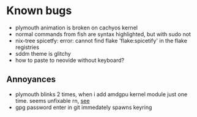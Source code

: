 # Known bugs

- plymouth animation is broken on cachyos kernel
- normal commands from fish are syntax highlighted, but with sudo not
- nix-tree spicetfy: error: cannot find flake 'flake:spicetify' in the flake registries
- sddm theme is glitchy
- how to paste to neovide without keyboard?

## Annoyances

- plymouth blinks 2 times, when i add amdgpu kernel module just one time. seems unfixable rn, [see](https://discourse.nixos.org/t/how-do-people-work-on-plymouth-themes-on-nixos/38808/5)
- gpg password enter in git immedately spawns keyring
